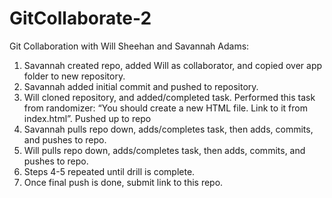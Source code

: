 # GitCollaborate-2
Git Collaboration with Will Sheehan and Savannah Adams:

1. Savannah created repo, added Will as collaborator, and copied over app folder to new repository.
2. Savannah added initial commit and pushed to repository.
3. Will cloned repository, and added/completed task. Performed this task from randomizer: “You should create a new HTML file. Link to it from index.html”. Pushed up to repo
4. Savannah pulls repo down, adds/completes task, then adds, commits, and pushes to repo.
5. Will pulls repo down, adds/completes task, then adds, commits, and pushes to repo.
6. Steps 4-5 repeated until drill is complete.
7. Once final push is done, submit link to this repo.
